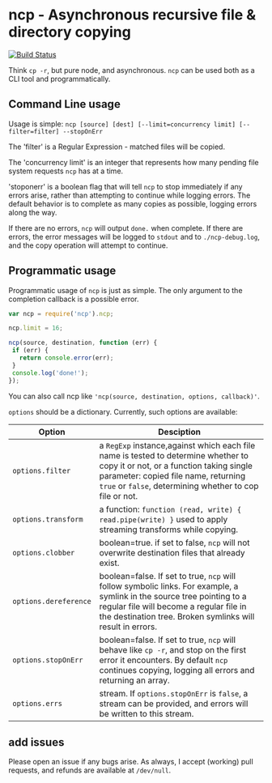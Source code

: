 # ncp - Asynchronous recursive file & directory copying

[![Build Status](https://secure.travis-ci.org/AvianFlu/ncp.png)](http://travis-ci.org/AvianFlu/ncp)

Think `cp -r`, but pure node, and asynchronous.  `ncp` can be used both as a CLI tool and programmatically.

## Command Line usage

Usage is simple: `ncp [source] [dest] [--limit=concurrency limit]
[--filter=filter] --stopOnErr`

The 'filter' is a Regular Expression - matched files will be copied.

The 'concurrency limit' is an integer that represents how many pending file system requests `ncp` has at a time.

'stoponerr' is a boolean flag that will tell `ncp` to stop immediately if any
errors arise, rather than attempting to continue while logging errors. The default behavior is to complete as many copies as possible, logging errors along the way.

If there are no errors, `ncp` will output `done.` when complete.  If there are errors, the error messages will be logged to `stdout` and to `./ncp-debug.log`, and the copy operation will attempt to continue.

## Programmatic usage

Programmatic usage of `ncp` is just as simple.  The only argument to the completion callback is a possible error.  

```javascript
var ncp = require('ncp').ncp;

ncp.limit = 16;

ncp(source, destination, function (err) {
 if (err) {
   return console.error(err);
 }
 console.log('done!');
});
```

You can also call ncp like `'ncp(source, destination, options, callback)'`.

`options` should be a dictionary. Currently, such options are available:

| Option  | Desciption |
| ------------- | ------------- |
| `options.filter`  | a `RegExp` instance,against which each file name is tested to determine whether to copy it or not, or a function taking single parameter: copied file name, returning `true` or `false`, determining whether to cop file or not. |
| `options.transform`   | a function: `function (read, write) { read.pipe(write) }` used to apply streaming transforms while copying.  |
| `options.clobber`  | boolean=true. if set to false, `ncp` will not overwrite destination files that already exist.  |
| `options.dereference`  | boolean=false. If set to true, `ncp` will follow symbolic links. For example, a symlink in the source tree pointing to a regular file will become a regular file in the destination tree. Broken symlinks will result in  errors.  |
| `options.stopOnErr`  | boolean=false.  If set to true, `ncp` will behave like `cp -r`, and stop on the first error it encounters. By default `ncp` continues copying, logging all errors and returning an array.  |
| `options.errs`  | stream. If `options.stopOnErr` is `false`, a stream can be provided, and errors will be written to this stream.  |

## add issues 
Please open an issue if any bugs arise.  As always, I accept (working) pull requests, and refunds are available at `/dev/null`.
